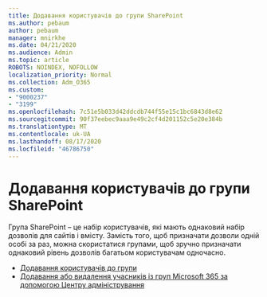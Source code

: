 ```yaml
---
title: Додавання користувачів до групи SharePoint
ms.author: pebaum
author: pebaum
manager: mnirkhe
ms.date: 04/21/2020
ms.audience: Admin
ms.topic: article
ROBOTS: NOINDEX, NOFOLLOW
localization_priority: Normal
ms.collection: Adm_O365
ms.custom:
- "9000237"
- "3199"
ms.openlocfilehash: 7c51e5b033d42ddcdb744f55e15c1bc6843d8e62
ms.sourcegitcommit: 90f37eebec9aaa9e49c2cf4d201152c5e20e384b
ms.translationtype: MT
ms.contentlocale: uk-UA
ms.lasthandoff: 08/17/2020
ms.locfileid: "46786750"
---
```

# <a name="add-users-to-a-sharepoint-group"></a>Додавання користувачів до групи SharePoint

Група SharePoint – це набір користувачів, які мають однаковий набір дозволів для сайтів і вмісту. Замість того, щоб призначати дозволи одній особі за раз, можна скористатися групами, щоб зручно призначати однаковий рівень дозволів багатьом користувачам одночасно.

- [Додавання користувачів до групи](https://docs.microsoft.com/sharepoint/customize-sharepoint-site-permissions#add-users-to-a-group)
- [Додавання або видалення учасників із груп Microsoft 365 за допомогою Центру адміністрування](https://docs.microsoft.com/microsoft-365/admin/create-groups/add-or-remove-members-from-groups)